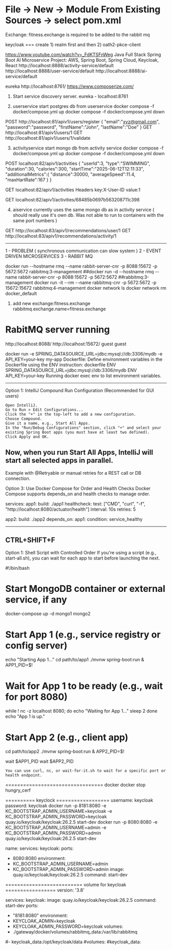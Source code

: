 # File -> New -> Module From Existing Sources -> select pom.xml
Exchange: fitness.exchange   is required to be added to the rabbit mq

keycloak ===  create 1) realm first and then  2) oath2-pkce-client


https://www.youtube.com/watch?v=_FdKTSFnWeg
Java Full Stack Spring Boot AI Microservice Project: AWS, Spring Boot, Spring Cloud, Keycloak, React
http://localhost:8888/activity-service/default
http://localhost:8888/user-service/default
http://localhost:8888/ai-service/default

eureka
http://localhost:8761/
https://www.composerize.com/

1) Start service discovery server.
eureka -   localhost:8761

2) userservice
start postgres db from userservice 
docker compose -f docker/compose.yml up
docker compose -f docker/compose.yml down

POST  http://localhost:81/apiv1/users/register
{
"email":"xyz@gmail.com",
"password":"password",
"firstName":"John",
"lastName":"Doe"
}
GET http://localhost:81/apiv1/users/1
GET http://localhost:81/apiv1/users/1/validate

3) activityservice
start mongo db from activity service
docker compose -f docker/compose.yml up
docker compose -f docker/compose.yml down

POST   localhost:82/apiv1/activities
{
"userId":3,
"type":"SWIMMING",
"duration":30,
"calories":300,
"startTime":"2025-06-12T12:11:33",
"additionalMetrics":{
"distance":30000,
"averageSpeed":11.4,
"maxHartRate":167
}
}

GET  localhost:82/apiv1/activities
Headers   key:X-User-ID    value:1

GET localhost:82/apiv1/activities/68485b0697b563208711c398


4) aiservice  currently uses the same mongo db as in activity service 
( should really use it's own db. Was not able to run to containers with the same port numbers )

GET   http://localhost:83/apiv1/recommendations/user/1
GET   http://localhost:83/apiv1/recommendations/activity/1

------------------------------------------------------------------
1 - PROBLEM  ( synchronous communication can slow system )
2 - EVENT DRIVEN MICROSERVICES
3 - RABBIT MQ

docker run --hostname rmq --name rabbit-server-cnr -p 8088:15672 -p 5672:5672 rabbitmq:3-management
##docker run -d --hostname rmq --name rabbit-server-cnr -p 8088:15672 -p 5672:5672
##rabbitmq:3-management
docker run -it --rm --name rabbitmq-cnr -p 5672:5672 -p 15672:15672 rabbitmq:4-management
docker network ls
docker network rm docker_default

1. add new exchange:fitness.exchange
rabbitmq.exchange.name=fitness.exchange

# RabitMQ server running
http://localhost:8088/
http://localhost:15672/
guest
guest

docker run -e SPRING_DATASOURCE_URL=jdbc:mysql://db:3306/mydb -e API_KEY=your-key my-app
Dockerfile: Define environment variables in the Dockerfile using the ENV instruction:
dockerfile
ENV SPRING_DATASOURCE_URL=jdbc:mysql://db:3306/mydb
ENV API_KEY=your-key
Running docker exec <container> env to list environment variables.

-------------------------------------------------------------------------
Option 1: IntelliJ Compound Run Configuration (Recommended for GUI users)

    Open IntelliJ.
    Go to Run > Edit Configurations...
    Click the "+" in the top-left to add a new configuration.
    Choose Compound.
    Give it a name, e.g., Start All Apps.
    In the "Run/Debug Configurations" section, click "+" and select your existing Spring Boot apps (you must have at least two defined).
    Click Apply and OK.

Now, when you run Start All Apps, IntelliJ will start all selected apps in parallel.
-------------------------------------------------------------------------------------
Example with @Retryable or manual retries for a REST call or DB connection.

Option 3: Use Docker Compose for Order and Health Checks
Docker Compose supports depends_on and health checks to manage order.

services:
app1:
build: ./app1
healthcheck:
test: ["CMD", "curl", "-f", "http://localhost:8080/actuator/health"]
      interval: 10s
retries: 5

app2:
build: ./app2
depends_on:
app1:
condition: service_healthy

-----------------------------------------------------------------
CTRL+SHIFT+F
-----------------------------------------------------------------
Option 1: Shell Script with Controlled Order
If you're using a script (e.g., start-all.sh), you can wait for each app to start before launching the next.

#!/bin/bash

# Start MongoDB container or external service, if any
docker-compose up -d mongo1 mongo2

# Start App 1 (e.g., service registry or config server)
echo "Starting App 1..."
cd path/to/app1
./mvnw spring-boot:run &
APP1_PID=$!

# Wait for App 1 to be ready (e.g., wait for port 8080)
while ! nc -z localhost 8080; do
echo "Waiting for App 1..."
sleep 2
done
echo "App 1 is up."

# Start App 2 (e.g., client app)
cd path/to/app2
./mvnw spring-boot:run &
APP2_PID=$!

wait $APP1_PID
wait $APP2_PID

    You can use curl, nc, or wait-for-it.sh to wait for a specific port or health endpoint.
=================================  docker
docker stop hungry_cerf

==========    keyclock   ==================
username: keycloak   password: keycloak
docker run -p 8181:8080 -e KC_BOOTSTRAP_ADMIN_USERNAME=keycloak -e KC_BOOTSTRAP_ADMIN_PASSWORD=keycloak quay.io/keycloak/keycloak:26.2.5 start-dev
docker run -p 8080:8080 -e KC_BOOTSTRAP_ADMIN_USERNAME=admin -e KC_BOOTSTRAP_ADMIN_PASSWORD=admin quay.io/keycloak/keycloak:26.2.5 start-dev

name: <your project name>
services:
keycloak:
ports:
- 8080:8080
environment:
- KC_BOOTSTRAP_ADMIN_USERNAME=admin
- KC_BOOTSTRAP_ADMIN_PASSWORD=admin
image: quay.io/keycloak/keycloak:26.2.5
command: start-dev

==========================   volume for keycloak  =================
version: '3.8'

services:
keycloak:
image: quay.io/keycloak/keycloak:26.2.5
command: start-dev
ports:
- "8181:8080"
environment:
- KEYCLOAK_ADMIN=keycloak
- KEYCLOAK_ADMIN_PASSWORD=keycloak
volumes:
- ./gateway/docker/volumes/rabbitmq_data:/var/lib/rabbitmq


#- keycloak_data:/opt/keycloak/data
#volumes:
#keycloak_data: